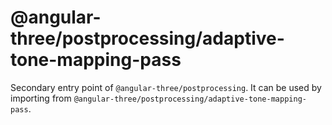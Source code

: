 # @angular-three/postprocessing/adaptive-tone-mapping-pass

Secondary entry point of `@angular-three/postprocessing`. It can be used by importing from `@angular-three/postprocessing/adaptive-tone-mapping-pass`.
